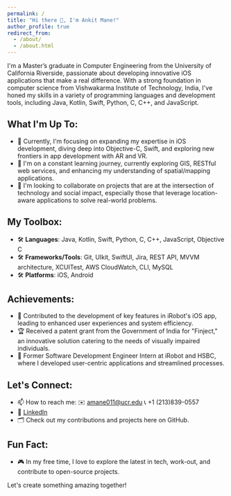 ```yaml
---
permalink: /
title: "Hi there 👋, I'm Ankit Mane!"
author_profile: true
redirect_from: 
  - /about/
  - /about.html
---
```


I'm a Master’s graduate in Computer Engineering from the University of California Riverside, passionate about developing innovative iOS applications that make a real difference. With a strong foundation in computer science from Vishwakarma Institute of Technology, India, I've honed my skills in a variety of programming languages and development tools, including Java, Kotlin, Swift, Python, C, C++, and JavaScript.

## What I'm Up To:
- 🔭 Currently, I'm focusing on expanding my expertise in iOS development, diving deep into Objective-C, Swift, and exploring new frontiers in app development with AR and VR.
- 🌱 I'm on a constant learning journey, currently exploring GIS, RESTful web services, and enhancing my understanding of spatial/mapping applications.
- 👯 I'm looking to collaborate on projects that are at the intersection of technology and social impact, especially those that leverage location-aware applications to solve real-world problems.

## My Toolbox:
- 🛠 **Languages**: Java, Kotlin, Swift, Python, C, C++, JavaScript, Objective C
- 🛠 **Frameworks/Tools**: Git, UIkit, SwiftUI, Jira, REST API, MVVM architecture, XCUITest, AWS CloudWatch, CLI, MySQL
- 🛠 **Platforms**: iOS, Android

## Achievements:
- 📱 Contributed to the development of key features in iRobot's iOS app, leading to enhanced user experiences and system efficiency.
- 🏆 Received a patent grant from the Government of India for "Finject," an innovative solution catering to the needs of visually impaired individuals.
- 💼 Former Software Development Engineer Intern at iRobot and HSBC, where I developed user-centric applications and streamlined processes.

## Let's Connect:
- 📫 How to reach me: ✉️ amane011@ucr.edu  📞 +1 (213)839-0557
- 💼 [LinkedIn](https://www.linkedin.com/in/ankit-mane-9490b3163/)
- 🗂 Check out my contributions and projects here on GitHub.

## Fun Fact:
- 🎮 In my free time, I love to explore the latest in tech, work-out, and contribute to open-source projects.

Let's create something amazing together!
